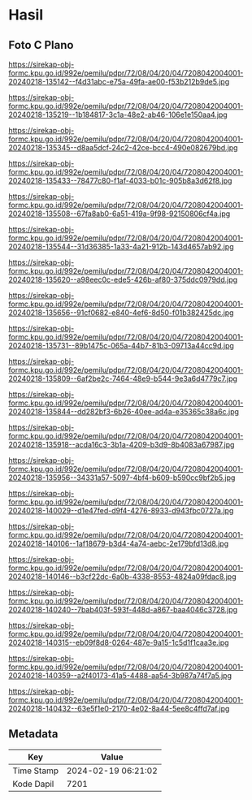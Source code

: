 # Hasil

## Foto C Plano

https://sirekap-obj-formc.kpu.go.id/992e/pemilu/pdpr/72/08/04/20/04/7208042004001-20240218-135142--f4d31abc-e75a-49fa-ae00-f53b212b9de5.jpg

https://sirekap-obj-formc.kpu.go.id/992e/pemilu/pdpr/72/08/04/20/04/7208042004001-20240218-135219--1b184817-3c1a-48e2-ab46-106e1e150aa4.jpg

https://sirekap-obj-formc.kpu.go.id/992e/pemilu/pdpr/72/08/04/20/04/7208042004001-20240218-135345--d8aa5dcf-24c2-42ce-bcc4-490e082679bd.jpg

https://sirekap-obj-formc.kpu.go.id/992e/pemilu/pdpr/72/08/04/20/04/7208042004001-20240218-135433--78477c80-f1af-4033-b01c-905b8a3d62f8.jpg

https://sirekap-obj-formc.kpu.go.id/992e/pemilu/pdpr/72/08/04/20/04/7208042004001-20240218-135508--67fa8ab0-6a51-419a-9f98-92150806cf4a.jpg

https://sirekap-obj-formc.kpu.go.id/992e/pemilu/pdpr/72/08/04/20/04/7208042004001-20240218-135544--31d36385-1a33-4a21-912b-143d4657ab92.jpg

https://sirekap-obj-formc.kpu.go.id/992e/pemilu/pdpr/72/08/04/20/04/7208042004001-20240218-135620--a98eec0c-ede5-426b-af80-375ddc0979dd.jpg

https://sirekap-obj-formc.kpu.go.id/992e/pemilu/pdpr/72/08/04/20/04/7208042004001-20240218-135656--91cf0682-e840-4ef6-8d50-f01b382425dc.jpg

https://sirekap-obj-formc.kpu.go.id/992e/pemilu/pdpr/72/08/04/20/04/7208042004001-20240218-135731--89b1475c-065a-44b7-81b3-09713a44cc9d.jpg

https://sirekap-obj-formc.kpu.go.id/992e/pemilu/pdpr/72/08/04/20/04/7208042004001-20240218-135809--6af2be2c-7464-48e9-b544-9e3a6d4779c7.jpg

https://sirekap-obj-formc.kpu.go.id/992e/pemilu/pdpr/72/08/04/20/04/7208042004001-20240218-135844--dd282bf3-6b26-40ee-ad4a-e35365c38a6c.jpg

https://sirekap-obj-formc.kpu.go.id/992e/pemilu/pdpr/72/08/04/20/04/7208042004001-20240218-135918--acda16c3-3b1a-4209-b3d9-8b4083a67987.jpg

https://sirekap-obj-formc.kpu.go.id/992e/pemilu/pdpr/72/08/04/20/04/7208042004001-20240218-135956--34331a57-5097-4bf4-b609-b590cc9bf2b5.jpg

https://sirekap-obj-formc.kpu.go.id/992e/pemilu/pdpr/72/08/04/20/04/7208042004001-20240218-140029--d1e47fed-d9f4-4276-8933-d943fbc0727a.jpg

https://sirekap-obj-formc.kpu.go.id/992e/pemilu/pdpr/72/08/04/20/04/7208042004001-20240218-140106--1af18679-b3d4-4a74-aebc-2e179bfd13d8.jpg

https://sirekap-obj-formc.kpu.go.id/992e/pemilu/pdpr/72/08/04/20/04/7208042004001-20240218-140146--b3cf22dc-6a0b-4338-8553-4824a09fdac8.jpg

https://sirekap-obj-formc.kpu.go.id/992e/pemilu/pdpr/72/08/04/20/04/7208042004001-20240218-140240--7bab403f-593f-448d-a867-baa4046c3728.jpg

https://sirekap-obj-formc.kpu.go.id/992e/pemilu/pdpr/72/08/04/20/04/7208042004001-20240218-140315--eb09f8d8-0264-487e-9a15-1c5d1f1caa3e.jpg

https://sirekap-obj-formc.kpu.go.id/992e/pemilu/pdpr/72/08/04/20/04/7208042004001-20240218-140359--a2f40173-41a5-4488-aa54-3b987a74f7a5.jpg

https://sirekap-obj-formc.kpu.go.id/992e/pemilu/pdpr/72/08/04/20/04/7208042004001-20240218-140432--63e5f1e0-2170-4e02-8a44-5ee8c4ffd7af.jpg


## Metadata

| Key        | Value               |
| ---------- | ------------------- |
| Time Stamp | 2024-02-19 06:21:02 |
| Kode Dapil | 7201                |



